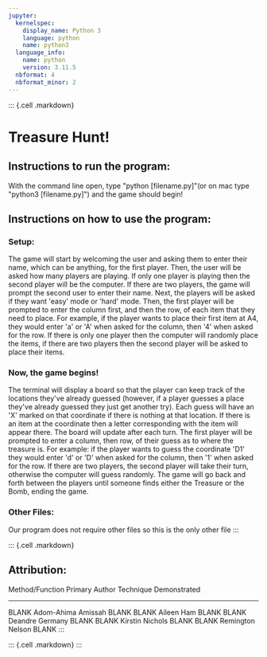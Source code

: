 ```yaml
---
jupyter:
  kernelspec:
    display_name: Python 3
    language: python
    name: python3
  language_info:
    name: python
    version: 3.11.5
  nbformat: 4
  nbformat_minor: 2
---
```


::: {.cell .markdown}
# Treasure Hunt!

## Instructions to run the program:

With the command line open, type \"python \[filename.py\]\"(or on mac
type \"python3 \[filename.py\]\") and the game should begin!

## Instructions on how to use the program:

### Setup:

The game will start by welcoming the user and asking them to enter their
name, which can be anything, for the first player. Then, the user will
be asked how many players are playing. If only one player is playing
then the second player will be the computer. If there are two players,
the game will prompt the second user to enter their name. Next, the
players will be asked if they want 'easy' mode or 'hard' mode. Then, the
first player will be prompted to enter the column first, and then the
row, of each item that they need to place. For example, if the player
wants to place their first item at A4, they would enter \'a\' or \'A\'
when asked for the column, then \'4\' when asked for the row. If there
is only one player then the computer will randomly place the items, if
there are two players then the second player will be asked to place
their items.

### Now, the game begins!

The terminal will display a board so that the player can keep track of
the locations they\'ve already guessed (however, if a player guesses a
place they\'ve already guessed they just get another try). Each guess
will have an \'X\' marked on that coordinate if there is nothing at that
location. If there is an item at the coordinate then a letter
corresponding with the item will appear there. The board will update
after each turn. The first player will be prompted to enter a column,
then row, of their guess as to where the treasure is. For example: if
the player wants to guess the coordinate \'D1\' they would enter \'d\'
or \'D\' when asked for the column, then \'1\' when asked for the row.
If there are two players, the second player will take their turn,
otherwise the computer will guess randomly. The game will go back and
forth between the players until someone finds either the Treasure or the
Bomb, ending the game.

### Other Files:

Our program does not require other files so this is the only other file
:::

::: {.cell .markdown}
## Attribution:

  Method/Function   Primary Author       Technique Demonstrated
  ----------------- -------------------- ------------------------
  BLANK             Adom-Ahima Amissah   BLANK
  BLANK             Aileen Ham           BLANK
  BLANK             Deandre Germany      BLANK
  BLANK             Kirstin Nichols      BLANK
  BLANK             Remington Nelson     BLANK
:::

::: {.cell .markdown}
:::
